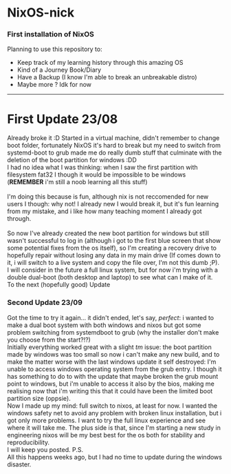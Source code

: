 # NixOS-nick

### First installation of NixOS 

Planning to use this repository to:
- Keep track of my learning history through this amazing OS
- Kind of a Journey Book/Diary
- Have a Backup (I know I'm able to break an unbreakable distro)
- Maybe more ? Idk for now

<hr>

# First Update 23/08
Already broke it :D
Started in a virtual machine, didn't remember to change boot folder, fortunately NixOS it's hard to break but my need to switch from systemd-boot to grub made me do really dumb stuff that culminate with the deletion of the boot partition for windows :DD <br>
I had no idea what I was thinking: when I saw the first partition with filesystem fat32 I though it would be impossible to be windows <br>
(**REMEMBER** i'm still a noob learning all this stuff)<br>
<br>
I'm doing this because is fun, although nix is not reccomended for new users I though: why not! I already new I would break it, but it's fun learning from my mistake, and i like how many teaching moment I already got through.<br>
<br>
So now I've already created the new boot partition for windows but still wasn't successful to log in (although i got to the first blue screen that show some potential fixes from the os itself), so I'm creating a recovery drive to hopefully repair without losing any data in my main drive (If comes down to it, i will switch to a live system and copy the file over, I'm not this dumb ;P).<br>
I will consider in the future a full linux system, but for now i'm trying with a double dual-boot (both desktop and laptop) to see what can I make of it.
<br>
To the next (hopefully good) Update

### Second Update 23/09
Got the time to try it again... it didn't ended, let's say, *perfect*: i wanted to make a dual boot system with both windows and nixos but got some problem switching from systemdboot to grub (why the installer don't make you choose from the start?!?)<br>
Initially everything worked great with a slight *tm* issue: the boot partition made by windows was too small so now i can't make any new build, and to make the matter worse with the last windows update it self destroyed: I'm unable to access windows operating system from the grub entry. I though it has something to do to with the update that maybe broken the grub mount point to windows, but i'm unable to access it also by the bios, making me realising now that i'm writing this that it could have been the limited boot partition size (oppsie).<br>
Now I made up my mind: full switch to nixos, at least for now. I wanted the windows safety net to avoid any problem with broken linux installation, but i got only more problems. I want to try the full linux experience and see where it will take me. The plus side is that, since I'm starting a new study in engineering nixos will be my best best for the os both for stability and reproducibility.<br>
I will keep you posted. 
P.S.<br>
All this happens weeks ago, but I had no time to update during the windows disaster.
